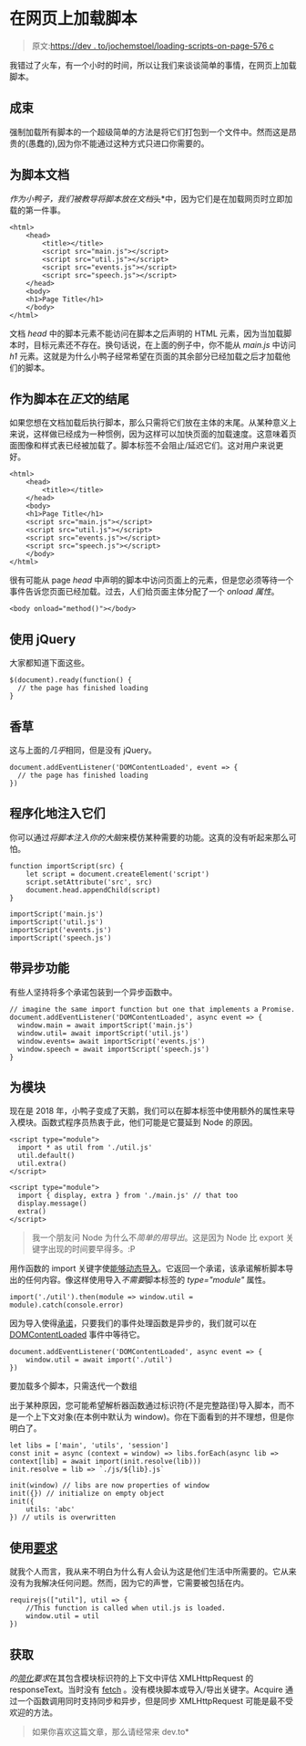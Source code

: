 # 在网页上加载脚本

> 原文:[https://dev . to/jochemstoel/loading-scripts-on-page-576 c](https://dev.to/jochemstoel/loading-scripts-on-your-webpage-576c)

我错过了火车，有一个小时的时间，所以让我们来谈谈简单的事情，在网页上加载脚本。

## [](#as-a-bundle)成束

强制加载所有脚本的一个超级简单的方法是将它们打包到一个文件中。然而这是昂贵的(愚蠢的),因为你不能通过这种方式只进口你需要的。

## [](#as-scripts-document)为脚本文档

 *作为小鸭子，我们被教导将脚本放在文档*头*中，因为它们是在加载网页时立即加载的第一件事。

```
<html>
    <head>
        <title></title>
        <script src="main.js"></script>
        <script src="util.js"></script>
        <script src="events.js"></script>
        <script src="speech.js"></script>
    </head>
    <body>
    <h1>Page Title</h1>
    </body>
</html> 
```

文档 *head* 中的脚本元素不能访问在脚本之后声明的 HTML 元素，因为当加载脚本时，目标元素还不存在。换句话说，在上面的例子中，你不能从 *main.js* 中访问 *h1* 元素。这就是为什么小鸭子经常希望在页面的其余部分已经加载之后才加载他们的脚本。

## [](#as-scripts-at-end-of-body)作为脚本在*正文*的结尾

如果您想在文档加载后执行脚本，那么只需将它们放在主体的末尾。从某种意义上来说，这样做已经成为一种惯例，因为这样可以加快页面的加载速度。这意味着页面图像和样式表已经被加载了。脚本标签不会阻止/延迟它们。这对用户来说更好。

```
<html>
    <head>
        <title></title>
    </head>
    <body>
    <h1>Page Title</h1>
    <script src="main.js"></script>
    <script src="util.js"></script>
    <script src="events.js"></script>
    <script src="speech.js"></script>
    </body>
</html> 
```

很有可能从 page *head* 中声明的脚本中访问页面上的元素，但是您必须等待一个事件告诉您页面已经加载。过去，人们给页面主体分配了一个 *onload 属性*。

```
<body onload="method()"></body> 
```

## [](#using-jquery)使用 jQuery

大家都知道下面这些。

```
$(document).ready(function() {
  // the page has finished loading
} 
```

## [](#vanilla)香草

这与上面的*几乎*相同，但是没有 jQuery。

```
document.addEventListener('DOMContentLoaded', event => {
  // the page has finished loading
}) 
```

## [](#injecting-them-programmatically)程序化地注入它们

你可以通过*将脚本注入你的大脑*来模仿某种需要的功能。这真的没有听起来那么可怕。

```
function importScript(src) {
    let script = document.createElement('script')
    script.setAttribute('src', src)
    document.head.appendChild(script)
}

importScript('main.js')
importScript('util.js')
importScript('events.js')
importScript('speech.js') 
```

## [](#with-async-function)带异步功能

有些人坚持将多个承诺包装到一个异步函数中。

```
// imagine the same import function but one that implements a Promise.
document.addEventListener('DOMContentLoaded', async event => {
  window.main = await importScript('main.js')
  window.util= await importScript('util.js')
  window.events= await importScript('events.js')
  window.speech = await importScript('speech.js')
} 
```

## [](#as-modules)为模块

现在是 2018 年，小鸭子变成了天鹅，我们可以在脚本标签中使用额外的属性来导入模块。函数式程序员热衷于此，他们可能是它蔓延到 Node 的原因。

```
<script type="module">
  import * as util from './util.js'
  util.default()
  util.extra()
</script> 
```

```
<script type="module">
  import { display, extra } from './main.js' // that too
  display.message()
  extra()
</script> 
```

> 我一个朋友问 Node 为什么不*简单的用导出*。这是因为 Node 比 export 关键字出现的时间要早得多。:P

用作函数的 import 关键字使[能够动态导入](https://developer.mozilla.org/en-US/docs/Web/JavaScript/Reference/Statements/import#Dynamic_Import)。它返回一个承诺，该承诺解析脚本导出的任何内容。像这样使用导入*不需要*脚本标签的 *type="module"* 属性。

```
import('./util').then(module => window.util = module).catch(console.error) 
```

因为导入使得[承诺](https://developer.mozilla.org/nl/docs/Web/JavaScript/Reference/Global_Objects/Promise)，只要我们的事件处理函数是异步的，我们就可以在 [DOMContentLoaded](https://developer.mozilla.org/en-US/docs/Web/Events/DOMContentLoaded) 事件中等待它。

```
document.addEventListener('DOMContentLoaded', async event => {
    window.util = await import('./util')
}) 
```

要加载多个脚本，只需迭代一个数组

出于某种原因，您可能希望解析器函数通过标识符(不是完整路径)导入脚本，而不是一个上下文对象(在本例中默认为 window)。你在下面看到的并不理想，但是你明白了。

```
let libs = ['main', 'utils', 'session']
const init = async (context = window) => libs.forEach(async lib => context[lib] = await import(init.resolve(lib)))
init.resolve = lib => `./js/${lib}.js`

init(window) // libs are now properties of window
init({}) // initialize on empty object
init({
    utils: 'abc'
}) // utils is overwritten 
```

## [](#using-requirejs)使用[要求](https://requirejs.org/docs/start.html)

就我个人而言，我从来不明白为什么有人会认为这是他们生活中所需要的。它从来没有为我解决任何问题。然而，因为它的声誉，它需要被包括在内。

```
requirejs(["util"], util => {
    //This function is called when util.js is loaded.
    window.util = util
}) 
```

## [](#acquire)获取

*的[简化](https://github.com/jochemstoel/acquire/blob/master/acquire.js)要求*在其包含模块标识符的上下文中评估 XMLHttpRequest 的 responseText。当时没有 [fetch](https://developer.mozilla.org/en-US/docs/Web/API/Fetch_API) 。没有模块脚本或导入/导出关键字。Acquire 通过一个函数调用同时支持同步和异步，但是同步 XMLHttpRequest 可能是最不受欢迎的方法。

> 如果你喜欢这篇文章，那么请经常来 dev.to*